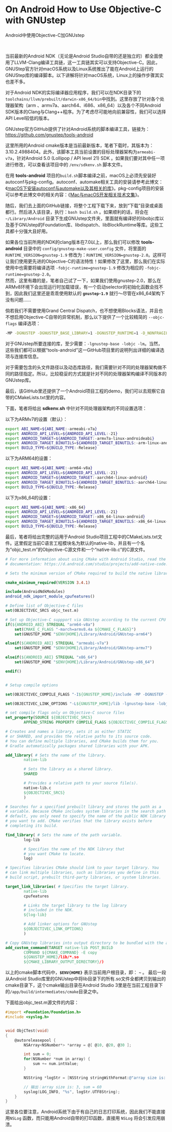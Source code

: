 # On Android How to Use Objective-C with GNUstep
Android中使用Objective-C加GNUstep

<br />

当前最新的Android NDK（无论是Android Studio自带的还是独立的）都全面使用了LLVM-Clang编译工具链，这一工具链其实可以支持Objective-C。因此，GNUStep官方针对macOS系统以及Linux系统推出了能在Android上运行的GNUStep库的编译脚本。以下讲解将针对macOS系统，Linux上的操作步骤其实也差不多。

对于Android NDK的实际编译器应用程序，我们可以在NDK目录下的`toolchains/llvm/prebuilt/darwin-x86_64/bin`中找到。这里存放了针对各个处理器架构（arm 、armv7a、aarch64、i686、x86_64）以及各个不同Android SDK版本的Clang与Clang++程序。为了考虑尽可能地向前兼容性，我们可以选择API Level较低的版本。

GNUstep官方GitHub提供了针对Android系统的脚本编译工具，链接为：https://github.com/gnustep/tools-android

这里所用的Android cmake版本是当前最新版本，笔者下载时，其版本为：3.10.2.4988404。此外，该脚本工具当前设置的目标处理器架构为`armeabi-v7a`，针对Android 5.0 (Lollipop / API level 21) SDK 。如果我们要对其中任一项进行修改，可以查看该项目中的 `/env/sdkenv.sh` 脚本文件。

在用 **tools-android** 项目的`build.sh`脚本编译之前，macOS上必须先安装好autoconf与pkg-config。autoconf、automake相关工具的安装请参考此博文：《[macOS下安装autoconf与automake以及其相关的库](https://github.com/zenny-chen/On-macOS-Install-autoconf-and-automake)》。pkg-config项目的安装可以参考此博文中的相关内容：《[Mac与macOS开发相关技术文集](https://github.com/zenny-chen/Mac-and-macOS-Development-Relevant-Resource-Collection)》。

随后，我们去上面的GitHub链接，将整个工程下载下来，放到“下载”目录或桌面都行。然后进入该目录，执行：`bash build.sh` 。如果顺利的话，将会在 `~/Library/Android` 目录下生成GNUstep文件夹，里面就有编译好的libobjc库以及基于GNUstep的Foundation库、libdispatch、libBlockRuntime等库。这些工具都十分强大且好用。

如果各位当前所用的NDK的clang版本在7.0以上，那么我们可以修改 **tools-android** 目录中的 `config/gnustep-make-user.config` 文件，将里面的 `RUNTIME_VERSION=gnustep-1.9` 修改为：`RUNTIME_VERSION=gnustep-2.0`。这样可让我们使用更先进的Objective-C的语法特性！如果修改了这里，那么我们在实际使用中也需要将编译选项 `-fobjc-runtime=gnustep-1.9` 修改为相应的 `-fobjc-runtime=gnustep-2.0`。    
然而，这里有趣的是，笔者自己试了一下，如果我们使用gnustep-2.0，那么在ARMv8环境下会出现运行时加载错误，有一个启动selector的初始化函数会找不到，因此我们这里还是乖乖使用默认的 **`gnustep-1.9`** 就行～尽管在x86_64架构下没有问题……

倘若我们不需要使用Grand Central Dispatch，也不想使用Blocks语法，并且也不想启用Objective-C自带的异常机制，那么以下提供了一个比较精简的 `--objc-flags` 编译选项：
```bash
-MP -DGNUSTEP -DGNUSTEP_BASE_LIBRARY=1 -DGNUSTEP_RUNTIME=1 -D_NONFRAGILE_ABI=1 -DGNUSTEP_BASE_LIBRARY=1 -fno-strict-aliasing -pthread -fPIC -Wall -DGSWARN -DGSDIAGNOSE -Wno-import -fobjc-runtime=gnustep-1.9 -fconstant-string-class=NSConstantString
```

对于GNUstep所要连接的库，至少需要：`-lgnustep-base -lobjc -lm`。当然，这些我们都可以根据“tools-android”这一GitHub项目里的说明列出详细的编译选项与连接库信息。

对于需要包含的头文件路径以及动态库路径，我们需要针对不同的处理器架构做不同的路径指定。所以，比较稳妥的方式就是针对不同的处理器架构编译不同版本的GNUstep库。

最后，该GitHub里还提供了一个Android项目工程的demo，我们可以去观察它自带的CMakeLists.txt里的内容。

下面，笔者将给出 **sdkenv.sh** 中针对不同处理器架构的不同设置选项：

以下为ARMv7的设置（默认）：
```bash
export ABI_NAME=${ABI_NAME:-armeabi-v7a}
export ANDROID_API_LEVEL=${ANDROID_API_LEVEL:-21}
export ANDROID_TARGET=${ANDROID_TARGET:-armv7a-linux-androideabi}
export ANDROID_TARGET_BINUTILS=${ANDROID_TARGET_BINUTILS:-arm-linux-androideabi}
export BUILD_TYPE=${BUILD_TYPE:-Release}
```

以下为ARM64的设置：
```bash
export ABI_NAME=${ABI_NAME:-arm64-v8a}
export ANDROID_API_LEVEL=${ANDROID_API_LEVEL:-21}
export ANDROID_TARGET=${ANDROID_TARGET:-aarch64-linux-android}
export ANDROID_TARGET_BINUTILS=${ANDROID_TARGET_BINUTILS:-aarch64-linux-android}
export BUILD_TYPE=${BUILD_TYPE:-Release}
```

以下为x86_64的设置：
```bash
export ABI_NAME=${ABI_NAME:-x86_64}
export ANDROID_API_LEVEL=${ANDROID_API_LEVEL:-21}
export ANDROID_TARGET=${ANDROID_TARGET:-x86_64-linux-android}
export ANDROID_TARGET_BINUTILS=${ANDROID_TARGET_BINUTILS:-x86_64-linux-android}
export BUILD_TYPE=${BUILD_TYPE:-Release}
```

最后，笔者将给出完整的运用于Android Studio项目工程中的CMakeLists.txt文件。这里假定当前C语言工程模块名为默认的native-lib，并且有一个名为“objc_test.m”的Objective-C源文件和一个“native-lib.c”的C源文件。

```cmake
# For more information about using CMake with Android Studio, read the
# documentation: https://d.android.com/studio/projects/add-native-code.html

# Sets the minimum version of CMake required to build the native library.

cmake_minimum_required(VERSION 3.4.1)

include(AndroidNdkModules)
android_ndk_import_module_cpufeatures()

# Define list of Objective-C files
set(OBJECTIVEC_SRCS objc_test.m)

# Set up Objective-C suppport via GNUstep according to the current CPU architecture
if(${ANDROID_ABI} STREQUAL "arm64-v8a")
    set(CMAKE_C_FLAGS "-march=armv8.4a ${CMAKE_C_FLAGS}")
    set(GNUSTEP_HOME "$ENV{HOME}/Library/Android/GNUstep-arm64")

elseif(${ANDROID_ABI} STREQUAL "armeabi-v7a")
    set(GNUSTEP_HOME "$ENV{HOME}/Library/Android/GNUstep-armv7")

elseif(${ANDROID_ABI} STREQUAL "x86_64")
    set(GNUSTEP_HOME "$ENV{HOME}/Library/Android/GNUstep-x86_64")

endif()


# Setup compile options

set(OBJECTIVEC_COMPILE_FLAGS "-I${GNUSTEP_HOME}/include -MP -DGNUSTEP -DGNUSTEP_BASE_LIBRARY=1 -DGNUSTEP_RUNTIME=1 -D_NONFRAGILE_ABI=1 -DGNUSTEP_BASE_LIBRARY=1 -fno-strict-aliasing -pthread -fPIC -Wall -DGSWARN -DGSDIAGNOSE -Wno-import -fobjc-runtime=gnustep-1.9 -fconstant-string-class=NSConstantString")

set(OBJECTIVEC_LINK_OPTIONS "-L${GNUSTEP_HOME}/lib -lgnustep-base -lobjc -lm")

# set compile flags only on Objective-C source files
set_property(SOURCE ${OBJECTIVEC_SRCS}
        APPEND_STRING PROPERTY COMPILE_FLAGS ${OBJECTIVEC_COMPILE_FLAGS})

# Creates and names a library, sets it as either STATIC
# or SHARED, and provides the relative paths to its source code.
# You can define multiple libraries, and CMake builds them for you.
# Gradle automatically packages shared libraries with your APK.

add_library( # Sets the name of the library.
        native-lib

        # Sets the library as a shared library.
        SHARED

        # Provides a relative path to your source file(s).
        native-lib.c
        ${OBJECTIVEC_SRCS}
        )

# Searches for a specified prebuilt library and stores the path as a
# variable. Because CMake includes system libraries in the search path by
# default, you only need to specify the name of the public NDK library
# you want to add. CMake verifies that the library exists before
# completing its build.

find_library( # Sets the name of the path variable.
        log-lib

        # Specifies the name of the NDK library that
        # you want CMake to locate.
        log)

# Specifies libraries CMake should link to your target library. You
# can link multiple libraries, such as libraries you define in this
# build script, prebuilt third-party libraries, or system libraries.

target_link_libraries( # Specifies the target library.
        native-lib
        cpufeatures

        # Links the target library to the log library
        # included in the NDK.
        ${log-lib}

        # Add linker options for GNUstep
        ${OBJECTIVEC_LINK_OPTIONS}
        )

# Copy GNUstep libraries into output directory to be bundled with the app.
add_custom_command(TARGET native-lib POST_BUILD
        COMMAND ${CMAKE_COMMAND} -E copy
        ${GNUSTEP_HOME}/lib/*.so
        ${CMAKE_LIBRARY_OUTPUT_DIRECTORY}/)

```

以上的cmake脚本代码中，**`$ENV{HOME}`** 表示当前用户根目录，即： **`~`** 。
最后一段从Android Studio库里的GNUstep中将lib目录下的所有.so文件全都拷贝到输出的cmake目录下，这个cmake输出目录在Android Studio 3里是在当前工程目录下的`/app/build/intermediates/cmake`目录之中。

下面给出objc_test.m源文件的内容：
```objectivec
#import <Foundation/Foundation.h>
#include <syslog.h>


void ObjCTest(void)
{
    @autoreleasepool {
        NSArray<NSNumber*> *array = @[ @10, @20, @30 ];

        int sum = 0;
        for(NSNumber *num in array) {
            sum += num.intValue;
        }

        NSString *logStr = [NSString stringWithFormat:@"array size is: %tu, sum = %d", array.count, sum];

        // 输出：array size is: 3, sum = 60
        syslog(LOG_INFO, "%s", logStr.UTF8String);
    }
}

```

这里各位要注意，Android系统下由于有自己的日志打印系统，因此我们不能直接用`NSLog` 函数，而只能用Android自带的打印函数，直接用 `NSLog` 将会引发应用崩溃。

